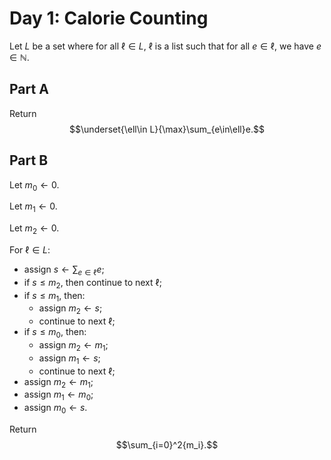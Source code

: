 <!-- day01.md -->
<!-- Licensed under the MIT license. -->

# Day 1: Calorie Counting

Let $L$ be a set where for all $\ell\in L$, $\ell$ is a list such that for all
$e\in\ell$, we have $e\in\mathbb{N}$.

## Part A

Return
$$\underset{\ell\in L}{\max}\sum_{e\in\ell}e.$$

## Part B

Let $m_0\leftarrow 0$.

Let $m_1\leftarrow 0$.

Let $m_2\leftarrow 0$.

For $\ell\in L$:

* assign $s\leftarrow\sum_{e\in\ell}e;$
* if $s\leq m_2$, then continue to next $\ell$;
* if $s\leq m_1$, then:
  * assign $m_2\leftarrow s$;
  * continue to next $\ell$;
* if $s\leq m_0$, then:
  * assign $m_2\leftarrow m_1$;
  * assign $m_1\leftarrow s$;
  * continue to next $\ell$;
* assign $m_2\leftarrow m_1$;
* assign $m_1\leftarrow m_0$;
* assign $m_0\leftarrow s$.

Return
$$\sum_{i=0}^2{m_i}.$$
